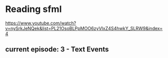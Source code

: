 # Reading sfml
https://www.youtube.com/watch?v=nySrkJeNQek&list=PL21OsoBLPpMOO6zyVlxZ4S4hwkY_SLRW9&index=4

## current episode: 3 - Text Events